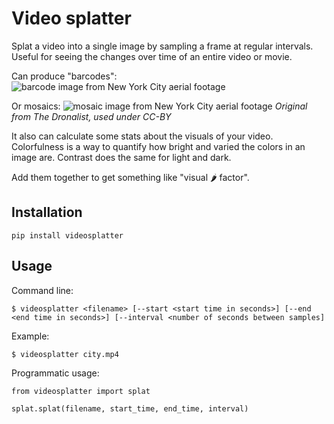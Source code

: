 # Video splatter

Splat a video into a single image by sampling a frame at regular intervals. Useful
for seeing the changes over time of an entire video or movie.

Can produce "barcodes":
![barcode image from New York City aerial footage](city_barcode.jpg)

Or mosaics:
![mosaic image from New York City aerial footage](city_splat.jpg)
_Original from The Dronalist, used under CC-BY_

It also can calculate some stats about the visuals of your video. Colorfulness is a way to quantify how bright and
varied the colors in an image are. Contrast does the same for light and dark.

Add them together to get something like "visual 🌶️ factor".

## Installation

```
pip install videosplatter
```

## Usage
Command line:
```
$ videosplatter <filename> [--start <start time in seconds>] [--end <end time in seconds>] [--interval <number of seconds between samples]
```

Example:

```
$ videosplatter city.mp4
```

Programmatic usage:
```
from videosplatter import splat

splat.splat(filename, start_time, end_time, interval)
```
